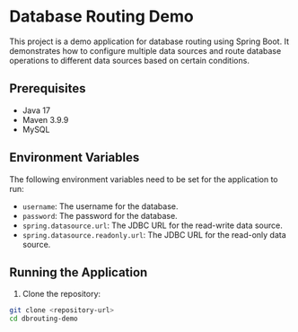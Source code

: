 # Database Routing Demo

This project is a demo application for database routing using Spring Boot. It demonstrates how to configure multiple data sources and route database operations to different data sources based on certain conditions.

## Prerequisites

- Java 17
- Maven 3.9.9
- MySQL

## Environment Variables

The following environment variables need to be set for the application to run:

- `username`: The username for the database.
- `password`: The password for the database.
- `spring.datasource.url`: The JDBC URL for the read-write data source.
- `spring.datasource.readonly.url`: The JDBC URL for the read-only data source.

## Running the Application

1. Clone the repository:

```sh
git clone <repository-url>
cd dbrouting-demo
```
